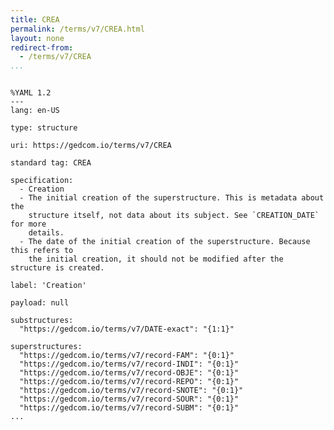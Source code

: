```yaml
---
title: CREA
permalink: /terms/v7/CREA.html
layout: none
redirect-from:
  - /terms/v7/CREA
...
```


```

%YAML 1.2
---
lang: en-US

type: structure

uri: https://gedcom.io/terms/v7/CREA

standard tag: CREA

specification:
  - Creation
  - The initial creation of the superstructure. This is metadata about the
    structure itself, not data about its subject. See `CREATION_DATE` for more
    details.
  - The date of the initial creation of the superstructure. Because this refers to
    the initial creation, it should not be modified after the structure is created.

label: 'Creation'

payload: null

substructures:
  "https://gedcom.io/terms/v7/DATE-exact": "{1:1}"

superstructures:
  "https://gedcom.io/terms/v7/record-FAM": "{0:1}"
  "https://gedcom.io/terms/v7/record-INDI": "{0:1}"
  "https://gedcom.io/terms/v7/record-OBJE": "{0:1}"
  "https://gedcom.io/terms/v7/record-REPO": "{0:1}"
  "https://gedcom.io/terms/v7/record-SNOTE": "{0:1}"
  "https://gedcom.io/terms/v7/record-SOUR": "{0:1}"
  "https://gedcom.io/terms/v7/record-SUBM": "{0:1}"
...

```
